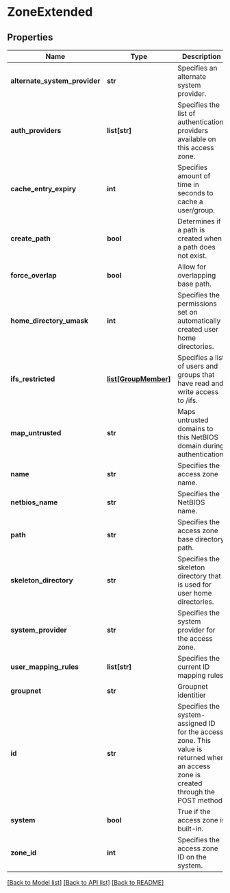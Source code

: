 # ZoneExtended

## Properties
Name | Type | Description | Notes
------------ | ------------- | ------------- | -------------
**alternate_system_provider** | **str** | Specifies an alternate system provider. | [optional] 
**auth_providers** | **list[str]** | Specifies the list of authentication providers available on this access zone. | [optional] 
**cache_entry_expiry** | **int** | Specifies amount of time in seconds to cache a user/group. | [optional] 
**create_path** | **bool** | Determines if a path is created when a path does not exist. | [optional] 
**force_overlap** | **bool** | Allow for overlapping base path. | [optional] 
**home_directory_umask** | **int** | Specifies the permissions set on automatically created user home directories. | [optional] 
**ifs_restricted** | [**list[GroupMember]**](GroupMember.md) | Specifies a list of users and groups that have read and write access to /ifs. | [optional] 
**map_untrusted** | **str** | Maps untrusted domains to this NetBIOS domain during authentication. | [optional] 
**name** | **str** | Specifies the access zone name. | [optional] 
**netbios_name** | **str** | Specifies the NetBIOS name. | [optional] 
**path** | **str** | Specifies the access zone base directory path. | [optional] 
**skeleton_directory** | **str** | Specifies the skeleton directory that is used for user home directories. | [optional] 
**system_provider** | **str** | Specifies the system provider for the access zone. | [optional] 
**user_mapping_rules** | **list[str]** | Specifies the current ID mapping rules. | [optional] 
**groupnet** | **str** | Groupnet identitier | [optional] 
**id** | **str** | Specifies the system-assigned ID for the access zone. This value is returned when an access zone is created through the POST method | [optional] 
**system** | **bool** | True if the access zone is built-in. | [optional] 
**zone_id** | **int** | Specifies the access zone ID on the system. | [optional] 

[[Back to Model list]](../README.md#documentation-for-models) [[Back to API list]](../README.md#documentation-for-api-endpoints) [[Back to README]](../README.md)


